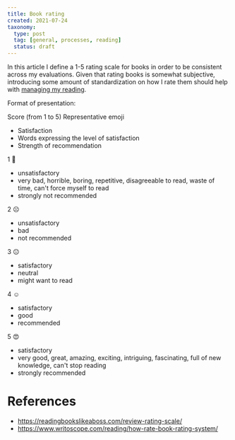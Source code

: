 ```yaml
---
title: Book rating
created: 2021-07-24
taxonomy:
  type: post
  tag: [general, processes, reading]
  status: draft
---
```


In this article I define a 1-5 rating scale for books in order to be consistent across my evaluations. Given that rating books is somewhat subjective, introducing some amount of standardization on how I rate them should help with [managing my reading](../managing-your-reading/article.md).

Format of presentation:

Score (from 1 to 5) Representative emoji
* Satisfaction
* Words expressing the level of satisfaction
* Strength of recommendation

1 🤮
* unsatisfactory
* very bad, horrible, boring, repetitive, disagreeable to read, waste of time, can't force myself to read
* strongly not recommended

2 ☹️
* unsatisfactory
* bad
* not recommended

3 😐
* satisfactory
* neutral
* might want to read

4 ☺️
* satisfactory
* good
* recommended

5 😍
* satisfactory
* very good, great, amazing, exciting, intriguing, fascinating, full of new knowledge, can't stop reading
* strongly recommended

# References
* https://readingbookslikeaboss.com/review-rating-scale/
* https://www.writoscope.com/reading/how-rate-book-rating-system/

